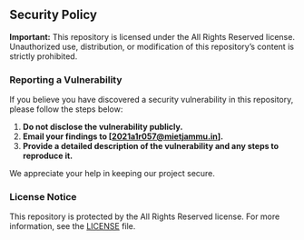 ## Security Policy

**Important:** This repository is licensed under the All Rights Reserved license. Unauthorized use, distribution, or modification of this repository’s content is strictly prohibited. 

### Reporting a Vulnerability

If you believe you have discovered a security vulnerability in this repository, please follow the steps below:

1. **Do not disclose the vulnerability publicly.**
2. **Email your findings to [2021a1r057@mietjammu.in].**
3. **Provide a detailed description of the vulnerability and any steps to reproduce it.**

We appreciate your help in keeping our project secure.

### License Notice

This repository is protected by the All Rights Reserved license. For more information, see the [LICENSE](./LICENSE) file.
